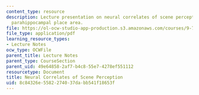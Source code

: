 ```yaml
---
content_type: resource
description: Lecture presentation on neural correlates of scene perception and the
  parahippocampal place area.
file: https://ol-ocw-studio-app-production.s3.amazonaws.com/courses/9-71-functional-mri-of-high-level-vision-fall-2007/8c84326e5582274037dabb541f18653f_lec4_scene_ip.pdf
file_type: application/pdf
learning_resource_types:
- Lecture Notes
ocw_type: OCWFile
parent_title: Lecture Notes
parent_type: CourseSection
parent_uid: 49e64858-2af7-b4c8-55e7-4278ef551112
resourcetype: Document
title: Neural Correlates of Scene Perception
uid: 8c84326e-5582-2740-37da-bb541f18653f
---
```

